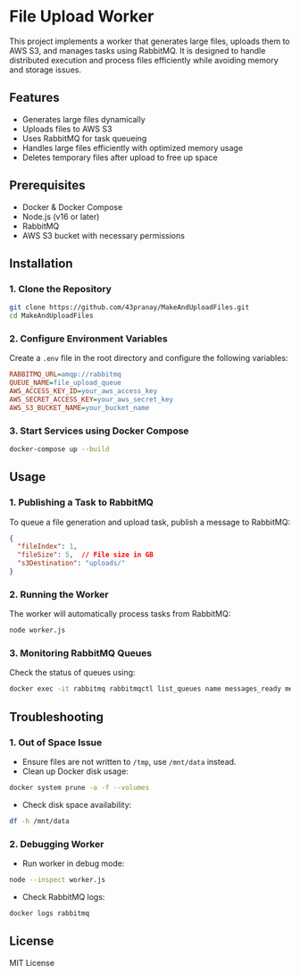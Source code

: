 # File Upload Worker

This project implements a worker that generates large files, uploads them to AWS S3, and manages tasks using RabbitMQ. It is designed to handle distributed execution and process files efficiently while avoiding memory and storage issues.

## Features
- Generates large files dynamically
- Uploads files to AWS S3
- Uses RabbitMQ for task queueing
- Handles large files efficiently with optimized memory usage
- Deletes temporary files after upload to free up space

## Prerequisites
- Docker & Docker Compose
- Node.js (v16 or later)
- RabbitMQ
- AWS S3 bucket with necessary permissions

## Installation
### 1. Clone the Repository
```sh
git clone https://github.com/43pranay/MakeAndUploadFiles.git
cd MakeAndUploadFiles
```

### 2. Configure Environment Variables
Create a `.env` file in the root directory and configure the following variables:
```ini
RABBITMQ_URL=amqp://rabbitmq
QUEUE_NAME=file_upload_queue
AWS_ACCESS_KEY_ID=your_aws_access_key
AWS_SECRET_ACCESS_KEY=your_aws_secret_key
AWS_S3_BUCKET_NAME=your_bucket_name
```

### 3. Start Services using Docker Compose
```sh
docker-compose up --build
```

## Usage
### 1. Publishing a Task to RabbitMQ
To queue a file generation and upload task, publish a message to RabbitMQ:
```json
{
  "fileIndex": 1,
  "fileSize": 5,  // File size in GB
  "s3Destination": "uploads/"
}
```

### 2. Running the Worker
The worker will automatically process tasks from RabbitMQ:
```sh
node worker.js
```

### 3. Monitoring RabbitMQ Queues
Check the status of queues using:
```sh
docker exec -it rabbitmq rabbitmqctl list_queues name messages_ready messages_unacknowledged
```

## Troubleshooting
### 1. Out of Space Issue
- Ensure files are not written to `/tmp`, use `/mnt/data` instead.
- Clean up Docker disk usage:
```sh
docker system prune -a -f --volumes
```
- Check disk space availability:
```sh
df -h /mnt/data
```

### 2. Debugging Worker
- Run worker in debug mode:
```sh
node --inspect worker.js
```
- Check RabbitMQ logs:
```sh
docker logs rabbitmq
```

## License
MIT License

